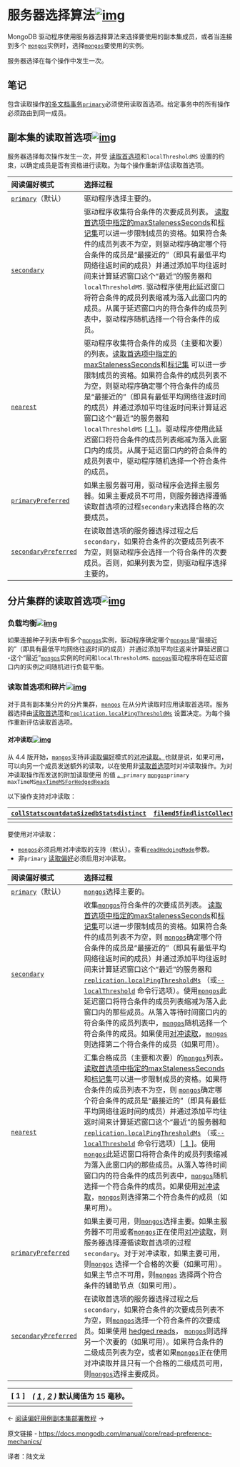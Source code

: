 # 服务器选择算法[![img](https://www.mongodb.com/docs/manual/assets/link.svg)](https://www.mongodb.com/docs/manual/core/read-preference-mechanics/#server-selection-algorithm)

MongoDB 驱动程序使用服务器选择算法来选择要使用的副本集成员，或者当连接到多个 [`mongos`](https://www.mongodb.com/docs/manual/reference/program/mongos/#mongodb-binary-bin.mongos)实例时，选择[`mongos`](https://www.mongodb.com/docs/manual/reference/program/mongos/#mongodb-binary-bin.mongos)要使用的实例。

服务器选择在每个操作中发生一次。



## 笔记	

包含读取操作[的多文档事务](https://www.mongodb.com/docs/manual/core/transactions/)[`primary`](https://www.mongodb.com/docs/manual/core/read-preference/#mongodb-readmode-primary)必须使用读取首选项。给定事务中的所有操作必须路由到同一成员。



## 副本集的读取首选项[![img](https://www.mongodb.com/docs/manual/assets/link.svg)](https://www.mongodb.com/docs/manual/core/read-preference-mechanics/#read-preference-for-replica-sets)

服务器选择每次操作发生一次，并受 [读取首选项](https://www.mongodb.com/docs/manual/core/read-preference/)和`localThresholdMS` 设置的约束，以确定成员是否有资格进行读取。为每个操作重新评估读取首选项。

| 阅读偏好模式                                                 | 选择过程                                                     |
| :----------------------------------------------------------- | :----------------------------------------------------------- |
| [`primary`](https://www.mongodb.com/docs/manual/core/read-preference/#mongodb-readmode-primary)（默认） | 驱动程序选择主要的。                                         |
| [`secondary`](https://www.mongodb.com/docs/manual/core/read-preference/#mongodb-readmode-secondary) | 驱动程序收集符合条件的次要成员列表。 [读取首选项中指定的maxStalenessSeconds](https://www.mongodb.com/docs/manual/core/read-preference-staleness/#std-label-replica-set-read-preference-max-staleness)和[标记集](https://www.mongodb.com/docs/manual/tutorial/configure-replica-set-tag-sets/)可以进一步限制成员的资格。如果符合条件的成员列表不为空，则驱动程序确定哪个符合条件的成员是“最接近的”（即具有最低平均网络往返时间的成员）并通过添加平均往返时间来计算延迟窗口这个“最近”的服务器和 `localThresholdMS`. 驱动程序使用此延迟窗口将符合条件的成员列表缩减为落入此窗口内的成员。从属于延迟窗口内的符合条件的成员列表中，驱动程序随机选择一个符合条件的成员。 |
| [`nearest`](https://www.mongodb.com/docs/manual/core/read-preference/#mongodb-readmode-nearest) | 驱动程序收集符合条件的成员（主要和次要）的列表。[读取首选项中指定的maxStalenessSeconds](https://www.mongodb.com/docs/manual/core/read-preference-staleness/#std-label-replica-set-read-preference-max-staleness)和[标记集](https://www.mongodb.com/docs/manual/tutorial/configure-replica-set-tag-sets/) 可以进一步限制成员的资格。如果符合条件的成员列表不为空，则驱动程序确定哪个符合条件的成员是“最接近的”（即具有最低平均网络往返时间的成员）并通过添加平均往返时间来计算延迟窗口这个“最近”的服务器和 `localThresholdMS` [[ 1 \]](https://www.mongodb.com/docs/manual/core/read-preference-mechanics/#footnote-default-threshold)。驱动程序使用此延迟窗口将符合条件的成员列表缩减为落入此窗口内的成员。从属于延迟窗口内的符合条件的成员列表中，驱动程序随机选择一个符合条件的成员。 |
| [`primaryPreferred`](https://www.mongodb.com/docs/manual/core/read-preference/#mongodb-readmode-primaryPreferred) | 如果主服务器可用，驱动程序会选择主服务器。如果主要成员不可用，则服务器选择遵循读取首选项的过程`secondary`来选择合格的次要成员。 |
| [`secondaryPreferred`](https://www.mongodb.com/docs/manual/core/read-preference/#mongodb-readmode-secondaryPreferred) | 在读取首选项的服务器选择过程之后`secondary`，如果符合条件的次要成员列表不为空，则驱动程序会选择一个符合条件的次要成员。否则，如果列表为空，则驱动程序选择主要的。 |



## 分片集群的读取首选项[![img](https://www.mongodb.com/docs/manual/assets/link.svg)](https://www.mongodb.com/docs/manual/core/read-preference-mechanics/#read-preference-for-sharded-clusters)



### 负载均衡[![img](https://www.mongodb.com/docs/manual/assets/link.svg)](https://www.mongodb.com/docs/manual/core/read-preference-mechanics/#load-balancing)

如果连接种子列表中有多个[`mongos`](https://www.mongodb.com/docs/manual/reference/program/mongos/#mongodb-binary-bin.mongos)实例，驱动程序确定哪个[`mongos`](https://www.mongodb.com/docs/manual/reference/program/mongos/#mongodb-binary-bin.mongos)是“最接近的”（即具有最低平均网络往返时间的成员）并通过添加平均往返来计算延迟窗口 -这个“最近”[`mongos`](https://www.mongodb.com/docs/manual/reference/program/mongos/#mongodb-binary-bin.mongos)实例的时间和`localThresholdMS`. [`mongos`](https://www.mongodb.com/docs/manual/reference/program/mongos/#mongodb-binary-bin.mongos)驱动程序将在延迟窗口内的实例之间随机进行负载平衡。



### 读取首选项和碎片[![img](https://www.mongodb.com/docs/manual/assets/link.svg)](https://www.mongodb.com/docs/manual/core/read-preference-mechanics/#read-preference-and-shards)

对于具有副本集分片的分片集群，[`mongos`](https://www.mongodb.com/docs/manual/reference/program/mongos/#mongodb-binary-bin.mongos) 在从分片读取时应用读取首选项。服务器选择由[读取首选项](https://www.mongodb.com/docs/manual/core/read-preference/)和[`replication.localPingThresholdMs`](https://www.mongodb.com/docs/manual/reference/configuration-options/#mongodb-setting-replication.localPingThresholdMs) 设置决定。为每个操作重新评估读取首选项。

#### 对冲读取[![img](https://www.mongodb.com/docs/manual/assets/link.svg)](https://www.mongodb.com/docs/manual/core/read-preference-mechanics/#hedged-reads)

从 4.4 版开始，[`mongos`](https://www.mongodb.com/docs/manual/reference/program/mongos/#mongodb-binary-bin.mongos)支持非[读取偏好](https://www.mongodb.com/docs/manual/core/read-preference/)模式的[对冲读取。](https://www.mongodb.com/docs/manual/core/sharded-cluster-query-router/#std-label-mongos-hedged-reads)也就是说，如果可用，可以向另一个成员发送额外的读取，以在使用非[读取首选项](https://www.mongodb.com/docs/manual/core/read-preference/)时对冲读取操作。为对冲读取操作而发送的附加读取使用 的值 [。](https://www.mongodb.com/docs/manual/reference/parameters/#mongodb-parameter-param.maxTimeMSForHedgedReads)`primary` [`mongos`](https://www.mongodb.com/docs/manual/reference/program/mongos/#mongodb-binary-bin.mongos)`primary` `maxTimeMS`[`maxTimeMSForHedgedReads`](https://www.mongodb.com/docs/manual/reference/parameters/#mongodb-parameter-param.maxTimeMSForHedgedReads)

以下操作支持对冲读取：

| [`collStats`](https://www.mongodb.com/docs/manual/reference/command/collStats/#mongodb-dbcommand-dbcmd.collStats)[`count`](https://www.mongodb.com/docs/manual/reference/command/count/#mongodb-dbcommand-dbcmd.count)[`dataSize`](https://www.mongodb.com/docs/manual/reference/command/dataSize/#mongodb-dbcommand-dbcmd.dataSize)[`dbStats`](https://www.mongodb.com/docs/manual/reference/command/dbStats/#mongodb-dbcommand-dbcmd.dbStats)[`distinct`](https://www.mongodb.com/docs/manual/reference/command/distinct/#mongodb-dbcommand-dbcmd.distinct) | [`filemd5`](https://www.mongodb.com/docs/manual/reference/command/filemd5/#mongodb-dbcommand-dbcmd.filemd5)[`find`](https://www.mongodb.com/docs/manual/reference/command/find/#mongodb-dbcommand-dbcmd.find)[`listCollections`](https://www.mongodb.com/docs/manual/reference/command/listCollections/#mongodb-dbcommand-dbcmd.listCollections)[`listIndexes`](https://www.mongodb.com/docs/manual/reference/command/listIndexes/#mongodb-dbcommand-dbcmd.listIndexes)[`planCacheListFilters`](https://www.mongodb.com/docs/manual/reference/command/planCacheListFilters/#mongodb-dbcommand-dbcmd.planCacheListFilters) |
| ------------------------------------------------------------ | ------------------------------------------------------------ |
|                                                              |                                                              |

要使用对冲读取：

- [`mongos`](https://www.mongodb.com/docs/manual/reference/program/mongos/#mongodb-binary-bin.mongos)必须启用对冲读取的支持（默认）。查看[`readHedgingMode`](https://www.mongodb.com/docs/manual/reference/parameters/#mongodb-parameter-param.readHedgingMode)参数。
- 非`primary` [读取偏好](https://www.mongodb.com/docs/manual/core/read-preference/)必须启用对冲读取。

| 阅读偏好模式                                                 | 选择过程                                                     |
| :----------------------------------------------------------- | :----------------------------------------------------------- |
| [`primary`](https://www.mongodb.com/docs/manual/core/read-preference/#mongodb-readmode-primary)（默认） | [`mongos`](https://www.mongodb.com/docs/manual/reference/program/mongos/#mongodb-binary-bin.mongos)选择主要的。 |
| [`secondary`](https://www.mongodb.com/docs/manual/core/read-preference/#mongodb-readmode-secondary) | 收集[`mongos`](https://www.mongodb.com/docs/manual/reference/program/mongos/#mongodb-binary-bin.mongos)符合条件的次要成员列表。 [读取首选项中指定的maxStalenessSeconds](https://www.mongodb.com/docs/manual/core/read-preference-staleness/#std-label-replica-set-read-preference-max-staleness)和[标记集](https://www.mongodb.com/docs/manual/tutorial/configure-replica-set-tag-sets/)可以进一步限制成员的资格。如果符合条件的成员列表不为空，则 [`mongos`](https://www.mongodb.com/docs/manual/reference/program/mongos/#mongodb-binary-bin.mongos)确定哪个符合条件的成员是“最接近的”（即具有最低平均网络往返时间的成员）并通过添加平均往返时间来计算延迟窗口这个“最近”的服务器和[`replication.localPingThresholdMs`](https://www.mongodb.com/docs/manual/reference/configuration-options/#mongodb-setting-replication.localPingThresholdMs) （或[`--localThreshold`](https://www.mongodb.com/docs/manual/reference/program/mongos/#std-option-mongos.--localThreshold) 命令行选项）。使用[`mongos`](https://www.mongodb.com/docs/manual/reference/program/mongos/#mongodb-binary-bin.mongos)此延迟窗口将符合条件的成员列表缩减为落入此窗口内的那些成员。从落入等待时间窗口内的符合条件的成员列表中，[`mongos`](https://www.mongodb.com/docs/manual/reference/program/mongos/#mongodb-binary-bin.mongos)随机选择一个符合条件的成员。如果使用[对冲读取](https://www.mongodb.com/docs/manual/core/sharded-cluster-query-router/#std-label-mongos-hedged-reads)，[`mongos`](https://www.mongodb.com/docs/manual/reference/program/mongos/#mongodb-binary-bin.mongos)则选择第二个符合条件的成员（如果可用）。 |
| [`nearest`](https://www.mongodb.com/docs/manual/core/read-preference/#mongodb-readmode-nearest) | 汇集合格成员（主要和次要）的[`mongos`](https://www.mongodb.com/docs/manual/reference/program/mongos/#mongodb-binary-bin.mongos)列表。[读取首选项中指定的maxStalenessSeconds](https://www.mongodb.com/docs/manual/core/read-preference-staleness/#std-label-replica-set-read-preference-max-staleness)和[标记集](https://www.mongodb.com/docs/manual/tutorial/configure-replica-set-tag-sets/)可以进一步限制成员的资格。如果符合条件的成员列表不为空，则 [`mongos`](https://www.mongodb.com/docs/manual/reference/program/mongos/#mongodb-binary-bin.mongos)确定哪个符合条件的成员是“最接近的”（即具有最低平均网络往返时间的成员）并通过添加平均往返时间来计算延迟窗口这个“最近”的服务器和[`replication.localPingThresholdMs`](https://www.mongodb.com/docs/manual/reference/configuration-options/#mongodb-setting-replication.localPingThresholdMs) （或[`--localThreshold`](https://www.mongodb.com/docs/manual/reference/program/mongos/#std-option-mongos.--localThreshold) 命令行选项）[[ 1 \]](https://www.mongodb.com/docs/manual/core/read-preference-mechanics/#footnote-default-threshold)。使用 [`mongos`](https://www.mongodb.com/docs/manual/reference/program/mongos/#mongodb-binary-bin.mongos)此延迟窗口将符合条件的成员列表缩减为落入此窗口内的那些成员。从落入等待时间窗口内的符合条件的成员列表中，[`mongos`](https://www.mongodb.com/docs/manual/reference/program/mongos/#mongodb-binary-bin.mongos)随机选择一个符合条件的成员。如果使用[对冲读取](https://www.mongodb.com/docs/manual/core/sharded-cluster-query-router/#std-label-mongos-hedged-reads)，[`mongos`](https://www.mongodb.com/docs/manual/reference/program/mongos/#mongodb-binary-bin.mongos)则选择第二个符合条件的成员（如果可用）。 |
| [`primaryPreferred`](https://www.mongodb.com/docs/manual/core/read-preference/#mongodb-readmode-primaryPreferred) | 如果主要可用，则[`mongos`](https://www.mongodb.com/docs/manual/reference/program/mongos/#mongodb-binary-bin.mongos)选择主要。如果主服务器不可用或者[`mongos`](https://www.mongodb.com/docs/manual/reference/program/mongos/#mongodb-binary-bin.mongos)正在使用[对冲读取](https://www.mongodb.com/docs/manual/core/sharded-cluster-query-router/#std-label-mongos-hedged-reads)，则服务器选择遵循读取首选项的过程 `secondary`。对于对冲读取，如果主要可用，则[`mongos`](https://www.mongodb.com/docs/manual/reference/program/mongos/#mongodb-binary-bin.mongos) 选择一个合格的次要（如果可用）。如果主节点不可用，则[`mongos`](https://www.mongodb.com/docs/manual/reference/program/mongos/#mongodb-binary-bin.mongos) 选择两个符合条件的辅助节点（如果可用）。 |
| [`secondaryPreferred`](https://www.mongodb.com/docs/manual/core/read-preference/#mongodb-readmode-secondaryPreferred) | 在读取首选项的服务器选择过程之后`secondary`，如果符合条件的次要成员列表不为空，则[`mongos`](https://www.mongodb.com/docs/manual/reference/program/mongos/#mongodb-binary-bin.mongos)选择一个符合条件的次要成员。如果使用 [hedged reads](https://www.mongodb.com/docs/manual/core/sharded-cluster-query-router/#std-label-mongos-hedged-reads)， [`mongos`](https://www.mongodb.com/docs/manual/reference/program/mongos/#mongodb-binary-bin.mongos)则选择另一个次要的（如果可用）。如果符合条件的二级成员列表为空，或者如果[`mongos`](https://www.mongodb.com/docs/manual/reference/program/mongos/#mongodb-binary-bin.mongos)正在使用对冲读取并且只有一个合格的二级成员可用，则[`mongos`](https://www.mongodb.com/docs/manual/reference/program/mongos/#mongodb-binary-bin.mongos)选择主要成员。 |

| [ 1 ] | *( [1](https://www.mongodb.com/docs/manual/core/read-preference-mechanics/#ref-default-threshold-id1) , [2](https://www.mongodb.com/docs/manual/core/read-preference-mechanics/#ref-default-threshold-id1) )* 默认阈值为 15 毫秒。 |
| ----- | ------------------------------------------------------------ |
|       |                                                              |

←  [阅读偏好用例](https://www.mongodb.com/docs/manual/core/read-preference-use-cases/)[副本集部署教程](https://www.mongodb.com/docs/manual/administration/replica-set-deployment/) →

原文链接 -  https://docs.mongodb.com/manual/core/read-preference-mechanics/ 

译者：陆文龙



